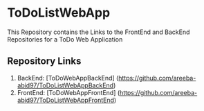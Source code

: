 # ToDoListWebApp
This Repository contains the Links to the FrontEnd and BackEnd Repositories for a ToDo Web Application

## Repository Links

1. BackEnd: [ToDoWebAppBackEnd] (https://github.com/areeba-abid97/ToDoListWebAppBackEnd)
2. FrontEnd: [ToDoWebAppFrontEnd] (https://github.com/areeba-abid97/ToDoListWebAppFrontEnd)
